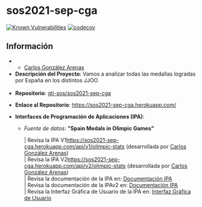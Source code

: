 # sos2021-sep-cga

[![Known Vulnerabilities](https://snyk.io/test/github/gti-sos/sos2021-sep-cga/badge.svg)](https://snyk.io/test/github/gti-sos/sos2021-sep-cga)
[![codecov](https://codecov.io/gh/gti-sos/sos2021-sep-cga/branch/main/graph/badge.svg)](https://codecov.io/gh/gti-sos/sos2021-sep-cga)
<h2>Información</h2>
<ul>
    <li>
        <ul>
            <li>
                <a href="https://github.com/cargonare1">Carlos González Arenas</a>
            </li>
        </ul>
    </li>
    <li><strong>Descripción del Proyecto</strong>: Vamos a analizar todas las medallas logradas por España en los distintos JJOO</li>
    <br>
    <li>
        <strong>Repositorio</strong>: <a href="https://github.com/gti-sos/sos2021-sep-cga">gti-sos/sos2021-sep-cga</a>
    </li>
    <li>
        <p><strong>Enlace al Repositorio</strong>: <a href="https://sos2021-sep-cga.herokuapp.com/">https://sos2021-sep-cga.herokuapp.com/</a></p>
    </li>
    <li>
        <p><strong>Interfaces de Programación de Aplicaciones (IPA)</strong>:</p>
        <ul>
            <li>
                <p><i>Fuente de datos:</i> <strong>"Spain Medals in Olimpic Games"</strong></p>
                | Revisa la IPA V1<a href="https://sos2021-sep-cga.herokuapp.com/api/v1/olimpic-stats">https://sos2021-sep-cga.herokuapp.com/api/v1/olimpic-stats</a> (desarrollada por <a href="https://github.com/cargonare1">Carlos González Arenas</a>)
                <br> | Revisa la IPA V2<a href="https://sos2021-sep-cga.herokuapp.com/api/v2/olimpic-stats">https://sos2021-sep-cga.herokuapp.com/api/v2/olimpic-stats</a> (desarrollada por <a href="https://github.com/cargonare1">Carlos González Arenas</a>)
                <br> | Revisa la documentación de la IPA en: <a href="https://documenter.getpostman.com/view/12390654/TzseKmsN">Documentación IPA</a>
                <br>| Revisa la documentación de la IPAv2 en: <a href="https://documenter.getpostman.com/view/12390654/Tzz8sHNK"> Documentación IPA</a>
                <br> | Revisa la Interfaz Gráfica de Usuario de la IPA en: <a href="https://sos2021-sep-cga.herokuapp.com/#/olimpic-stats"> Interfaz Gráfica de Usuario</a>
            </li>
            </li>
        </ul>
    </li>
</ul>
